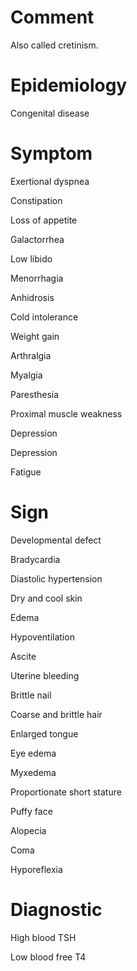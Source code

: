 # Comment

Also called cretinism.

# Epidemiology

Congenital disease

# Symptom

Exertional dyspnea

Constipation

Loss of appetite

Galactorrhea

Low libido

Menorrhagia

Anhidrosis

Cold intolerance

Weight gain

Arthralgia

Myalgia

Paresthesia

Proximal muscle weakness

Depression

Depression

Fatigue

# Sign

Developmental defect

Bradycardia

Diastolic hypertension

Dry and cool skin

Edema

Hypoventilation

Ascite

Uterine bleeding

Brittle nail

Coarse and brittle hair

Enlarged tongue

Eye edema

Myxedema

Proportionate short stature

Puffy face

Alopecia

Coma

Hyporeflexia

# Diagnostic

High blood TSH

Low blood free T4
